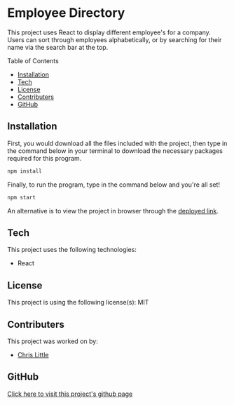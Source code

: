 # Employee Directory

This project uses React to display different employee's for a company. Users can sort through employees alphabetically, or by searching for their name via the search bar at the top.
        
Table of Contents
* [Installation](#Installation)
* [Tech](#Tech)
* [License](#License)
* [Contributers](#Contributers)
* [GitHub](#Github)
        
## Installation
First, you would download all the files included with the project, then type in the command below in your terminal to download the necessary packages required for this program.

```sh
npm install
```

 Finally, to run the program, type in the command below and you're all set!

 ```sh
 npm start
 ```
 
 An alternative is to view the project in browser through the [deployed link](https://serene-hamlet-73584.herokuapp.com/).
## Tech
This project uses the following technologies:
* React

## License
This project is using the following license(s): MIT

## Contributers
This project was worked on by:
* [Chris Little](https://github.com/Undeadmatrix/) 
        
## GitHub
[Click here to visit this project's github page](https://github.com/Undeadmatrix/Employee-Directory)
